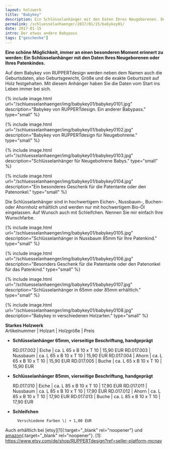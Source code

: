 ```yaml
---
layout: holzwerk
title: "Babykey"
description: Ein Schlüsselanhänger mit den Daten Ihres Neugeborenen. Der lebenslange Babypass.
permalink: /schluesselanhaenger/2017/01/15/babykey01/
date: 2017-01-15
intro: Der etwas andere Babypass
tags: ["geschenke"]
---
```


**Eine schöne Möglichkeit, immer an einen besonderen Moment erinnert zu werden:
Ein Schlüsselanhänger mit den Daten Ihres Neugeborenen oder Ihres Patenkindes.**

Auf dem Babykey von RUPPERTdesign werden neben dem Namen auch die Geburtsdaten, also Geburtsgewicht,
Größe und die exakte Geburtszeit auf Holz festgehalten.
Mit diesem Anhänger haben Sie die Daten vom Start ins Leben immer bei sich.

{% include image.html url="/schluesselanhaenger/img/babykey01/babykey0101.jpg" description="Babykey von RUPPERTdesign. Ein anderer Babypass." type="small" %}

{% include image.html url="/schluesselanhaenger/img/babykey01/babykey0102.jpg" description="Babykey von RUPPERTdesign für Neugebohrene." type="small" %}

{% include image.html url="/schluesselanhaenger/img/babykey01/babykey0103.jpg" description="Schlüsselanhänger für Neugebohrene Babys." type="small" %}

{% include image.html url="/schluesselanhaenger/img/babykey01/babykey0104.jpg" description="Ein besonderes Geschenk für die Patentante oder den Patenonkel." type="small" %}

Die Schlüsselanhänger sind in hochwertigem Eichen-, Nussbaum-, Buchen- oder Ahornholz erhältlich
und werden nur mit hochwertigem Bio-Öl eingelassen.
Auf Wunsch auch mit Schleifchen. Nennen Sie mir einfach Ihre Wunschfarbe.

{% include image.html url="/schluesselanhaenger/img/babykey01/babykey0105.jpg" description="Schlüsselanhänger in Nussbaum 85mm für Ihre Patenkind." type="small" %}

{% include image.html url="/schluesselanhaenger/img/babykey01/babykey0106.jpg" description="Besonders Geschenk für die Patentante oder den Patenonkel für das Patenkind." type="small" %}

{% include image.html url="/schluesselanhaenger/img/babykey01/babykey0107.jpg" description="Schlüsselanhänger in 65mm oder 85mm erhältlich." type="small" %}

{% include image.html url="/schluesselanhaenger/img/babykey01/babykey0108.jpg" description="Babykey in verschiedenen Holzarten." type="small" %}

**Starkes Holzwerk**  
Artikelnummer \| Holzart \| Holzgröße \| Preis

- **Schlüsselanhänger 65mm, vierseitige Beschriftung, handgeprägt**  

  RD.017.002 \| Eiche \| ca. L 65 x B 10 x T 10 \| 15,90 EUR
  RD.017.003 \| Nussbaum \| ca. L 65 x B 10 x T 10 \| 15,90 EUR
  RD.017.004 \| Ahorn \| ca. L 65 x B 10 x T 10 \| 15,90 EUR
  RD.017.005 \| Buche \| ca. L 65 x B 10 x T 10 \| 15,90 EUR

* **Schlüsselanhänger 85mm, vierseitige Beschriftung, handgeprägt**  
    
   RD.017.010 \| Eiche \| ca. L 85 x B 10 x T 10 \| 17,90 EUR
  RD.017.011 \| Nussbaum \| ca. L 85 x B 10 x T 10 \| 17,90 EUR
  RD.017.012 \| Ahorn \| ca. L 85 x B 10 x T 10 \| 17,90 EUR
  RD.017.013 \| Buche \| ca. L 85 x B 10 x T 10 \| 17,90 EUR
* **Schleifchen**

      	Verschiedene Farben \| + 1,00 EUR

Auch erhältlich bei [etsy][1]{:target="\_blank" rel="noopener"} und [amazon][2]{:target="\_blank" rel="noopener"}.
[1]: https://www.etsy.com/de/shop/RUPPERTdesign?ref=seller-platform-mcnav

[2]: https://www.amazon.de/s/ref=hnd_pdp_byline?_encoding=UTF8&node=9699311031&lo=image&me=A14SEUYA88KWJ3

